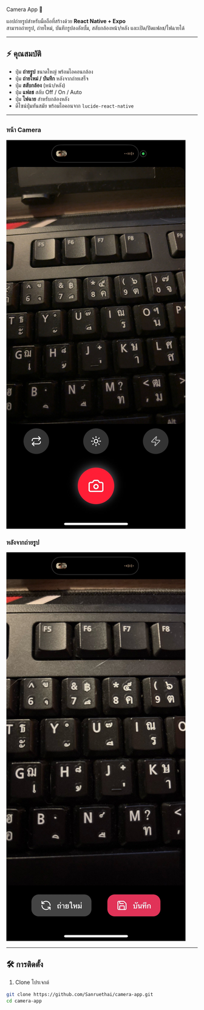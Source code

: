  Camera App 📸

แอปถ่ายรูปสำหรับมือถือที่สร้างด้วย **React Native + Expo**  
สามารถถ่ายรูป, ถ่ายใหม่, บันทึกรูปลงอัลบั้ม, สลับกล้องหน้า/หลัง และเปิด/ปิดแฟลช/ไฟฉายได้  

---

## ⚡ คุณสมบัติ
- ปุ่ม **ถ่ายรูป** ขนาดใหญ่ พร้อมไอคอนกล้อง
- ปุ่ม **ถ่ายใหม่ / บันทึก** หลังจากถ่ายเสร็จ
- ปุ่ม **สลับกล้อง** (หน้า/หลัง)
- ปุ่ม **แฟลช** สลับ Off / On / Auto
- ปุ่ม **ไฟฉาย** สำหรับกล้องหลัง
- ดีไซน์ปุ่มทันสมัย พร้อมไอคอนจาก `lucide-react-native`

---

## 

### หน้า Camera
![หน้าจอหลัก](assets/camera.png)

### หลังจากถ่ายรูป
![ถ่ายภาพ](assets/record_images.png)

---

## 🛠 การติดตั้ง

1. Clone โปรเจกต์
```bash
git clone https://github.com/Sanruethai/camera-app.git
cd camera-app
